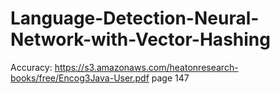 # Language-Detection-Neural-Network-with-Vector-Hashing

Accuracy: https://s3.amazonaws.com/heatonresearch-books/free/Encog3Java-User.pdf page 147
